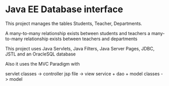 # Java EE Database interface

This project manages the tables Students, Teacher, Departments.

A many-to-many relationship exists between students and teachers
a many-to-many relationship exists between teachers and departments

This project uses Java Servlets, Java Filters, Java Server Pages, JDBC, JSTL and an OracleSQL database

Also it uses the MVC Paradigm with

servlet classes -> controller
jsp file -> view
service + dao + model classes -> model
